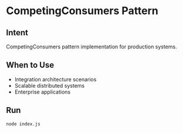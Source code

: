 # CompetingConsumers Pattern

## Intent
CompetingConsumers pattern implementation for production systems.

## When to Use
- Integration architecture scenarios
- Scalable distributed systems
- Enterprise applications

## Run
```bash
node index.js
```
